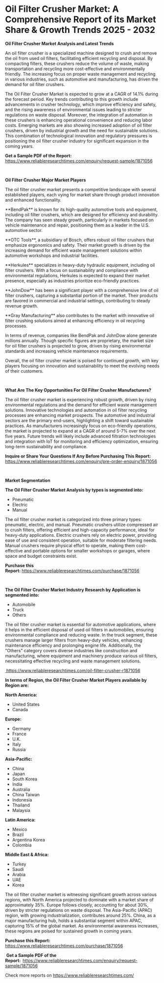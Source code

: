 <p><h1>Oil Filter Crusher Market: A Comprehensive Report of its Market Share & Growth Trends 2025 - 2032</h1></p><p><strong>Oil Filter Crusher Market Analysis and Latest Trends</strong></p>
<p><p>An oil filter crusher is a specialized machine designed to crush and remove the oil from used oil filters, facilitating efficient recycling and disposal. By compacting filters, these crushers reduce the volume of waste, making transportation and recycling more cost-effective and environmentally friendly. The increasing focus on proper waste management and recycling in various industries, such as automotive and manufacturing, has driven the demand for oil filter crushers.</p><p>The Oil Filter Crusher Market is expected to grow at a CAGR of 14.1% during the forecast period. Key trends contributing to this growth include advancements in crusher technology, which improve efficiency and safety, and the rising awareness of environmental issues leading to stricter regulations on waste disposal. Moreover, the integration of automation in these crushers is enhancing operational convenience and reducing labor costs. Emerging markets are also showing increased adoption of oil filter crushers, driven by industrial growth and the need for sustainable solutions. This combination of technological innovation and regulatory pressures is positioning the oil filter crusher industry for significant expansion in the coming years.</p></p>
<p><strong>Get a Sample PDF of the Report:&nbsp;</strong> <a href="https://www.reliableresearchtimes.com/enquiry/request-sample/1871056?utm_campaign=2199&utm_medium=2&utm_source=Github&utm_content=ia&utm_term=23022025&utm_id=oil-filter-crusher">https://www.reliableresearchtimes.com/enquiry/request-sample/1871056</a></p>
<p>&nbsp;</p>
<p><strong>Oil Filter Crusher Major Market Players</strong></p>
<p><p>The oil filter crusher market presents a competitive landscape with several established players, each vying for market share through product innovation and enhanced functionality. </p><p>**BendPak** is known for its high-quality automotive tools and equipment, including oil filter crushers, which are designed for efficiency and durability. The company has seen steady growth, particularly in markets focused on vehicle maintenance and repair, positioning them as a leader in the U.S. automotive sector.</p><p>**OTC Tools**, a subsidiary of Bosch, offers robust oil filter crushers that emphasize ergonomics and safety. Their market growth is driven by the increasing demand for efficient waste management solutions within automotive workshops and industrial facilities.</p><p>**Herkules** specializes in heavy-duty hydraulic equipment, including oil filter crushers. With a focus on sustainability and compliance with environmental regulations, Herkules is expected to expand their market presence, especially as industries prioritize eco-friendly practices.</p><p>**JohnDow** has been a significant player with a comprehensive line of oil filter crushers, capturing a substantial portion of the market. Their products are favored in commercial and industrial settings, contributing to steady revenue growth.</p><p>**Gray Manufacturing** also contributes to the market with innovative oil filter crushing solutions aimed at enhancing efficiency in oil recycling processes. </p><p>In terms of revenue, companies like BendPak and JohnDow alone generate millions annually. Though specific figures are proprietary, the market size for oil filter crushers is projected to grow, driven by rising environmental standards and increasing vehicle maintenance requirements.</p><p>Overall, the oil filter crusher market is poised for continued growth, with key players focusing on innovation and sustainability to meet the evolving needs of their customers.</p></p>
<p>&nbsp;</p>
<p><strong>What Are The Key Opportunities For Oil Filter Crusher Manufacturers?</strong></p>
<p><p>The oil filter crusher market is experiencing robust growth, driven by rising environmental regulations and the demand for efficient waste management solutions. Innovative technologies and automation in oil filter recycling processes are enhancing market prospects. The automotive and industrial sectors are the primary end-users, highlighting a shift toward sustainable practices. As manufacturers increasingly focus on eco-friendly operations, the market is projected to expand at a CAGR of around 5-7% over the next five years. Future trends will likely include advanced filtration technologies and integration with IoT for monitoring and efficiency optimization, ensuring long-term sustainability and compliance.</p></p>
<p><strong>Inquire or Share Your Questions If Any Before Purchasing This Report:</strong> <a href="https://www.reliableresearchtimes.com/enquiry/pre-order-enquiry/1871056?utm_campaign=2199&utm_medium=2&utm_source=Github&utm_content=ia&utm_term=23022025&utm_id=oil-filter-crusher">https://www.reliableresearchtimes.com/enquiry/pre-order-enquiry/1871056</a></p>
<p>&nbsp;</p>
<p><strong>Market Segmentation</strong></p>
<p><strong>The Oil Filter Crusher Market Analysis by types is segmented into:</strong></p>
<p><ul><li>Pneumatic</li><li>Electric</li><li>Manual</li></ul></p>
<p><p>The oil filter crusher market is categorized into three primary types: pneumatic, electric, and manual. Pneumatic crushers utilize compressed air to crush filters, offering efficient and high-capacity performance, ideal for heavy-duty applications. Electric crushers rely on electric power, providing ease of use and consistent operation, suitable for moderate filtering needs. Manual crushers require physical effort to operate, making them cost-effective and portable options for smaller workshops or garages, where space and budget constraints exist.</p></p>
<p><strong>Purchase this Report:&nbsp;</strong><a href="https://www.reliableresearchtimes.com/purchase/1871056?utm_campaign=2199&utm_medium=2&utm_source=Github&utm_content=ia&utm_term=23022025&utm_id=oil-filter-crusher">https://www.reliableresearchtimes.com/purchase/1871056</a></p>
<p>&nbsp;</p>
<p><strong>The Oil Filter Crusher Market Industry Research by Application is segmented into:</strong></p>
<p><ul><li>Automobile</li><li>Truck</li><li>Others</li></ul></p>
<p><p>The oil filter crusher market is essential for automotive applications, where it helps in the efficient disposal of used oil filters in automobiles, ensuring environmental compliance and reducing waste. In the truck segment, these crushers manage larger filters from heavy-duty vehicles, enhancing maintenance efficiency and prolonging engine life. Additionally, the "Others" category covers diverse industries like construction and manufacturing, where equipment and machinery produce various oil filters, necessitating effective recycling and waste management solutions.</p></p>
<p><a href="https://www.reliableresearchtimes.com/oil-filter-crusher-r1871056?utm_campaign=2199&utm_medium=2&utm_source=Github&utm_content=ia&utm_term=23022025&utm_id=oil-filter-crusher">&nbsp;https://www.reliableresearchtimes.com/oil-filter-crusher-r1871056</a></p>
<p><strong>In terms of Region, the Oil Filter Crusher Market Players available by Region are:</strong></p>
<p>
    <p> <strong> North America: </strong>
        <ul>
            <li>United States</li>
            <li>Canada</li>
        </ul>
        </p> 
    <p> <strong> Europe: </strong>
        <ul>
            <li>Germany</li>
            <li>France</li>
            <li>U.K.</li>
            <li>Italy</li>
            <li>Russia</li>
        </ul>
        </p> 
    <p> <strong> Asia-Pacific: </strong>
        <ul>
            <li>China</li>
            <li>Japan</li>
            <li>South Korea</li>
            <li>India</li>
            <li>Australia</li>
            <li>China Taiwan</li>
            <li>Indonesia</li>
            <li>Thailand</li>
            <li>Malaysia</li>
        </ul>
        </p> 
    <p> <strong> Latin America: </strong>
        <ul>
            <li>Mexico</li>
            <li>Brazil</li>
            <li>Argentina Korea</li>
            <li>Colombia</li>
        </ul>
        </p> 
    <p> <strong> Middle East & Africa: </strong>
        <ul>
            <li>Turkey</li>
            <li>Saudi</li>
            <li>Arabia</li>
            <li>UAE</li>
            <li>Korea</li>
        </ul>
    </p>
    </p>
<p><p>The oil filter crusher market is witnessing significant growth across various regions, with North America projected to dominate with a market share of approximately 35%. Europe follows closely, accounting for about 30%, driven by stricter regulations on waste disposal. The Asia-Pacific (APAC) region, with growing industrialization, contributes around 25%. China, as a major manufacturing hub, holds a substantial segment within APAC, capturing 15% of the global market. As environmental awareness increases, these regions are poised for sustained growth in coming years.</p></p>
<p><strong>Purchase this Report: </strong><a href="https://www.reliableresearchtimes.com/purchase/1871056?utm_campaign=2199&utm_medium=2&utm_source=Github&utm_content=ia&utm_term=23022025&utm_id=oil-filter-crusher">https://www.reliableresearchtimes.com/purchase/1871056</a></p>
<p>&nbsp;<strong>Get a Sample PDF of the Report:&nbsp;&nbsp;</strong><a href="https://www.reliableresearchtimes.com/enquiry/request-sample/1871056?utm_campaign=2199&utm_medium=2&utm_source=Github&utm_content=ia&utm_term=23022025&utm_id=oil-filter-crusher">https://www.reliableresearchtimes.com/enquiry/request-sample/1871056</a></p>
<p><strong></strong></p>
<p>Check more reports on <a href="https://www.reliableresearchtimes.com/?utm_campaign=2199&utm_medium=2&utm_source=Github&utm_content=ia&utm_term=23022025&utm_id=oil-filter-crusher">https://www.reliableresearchtimes.com/</a></p>